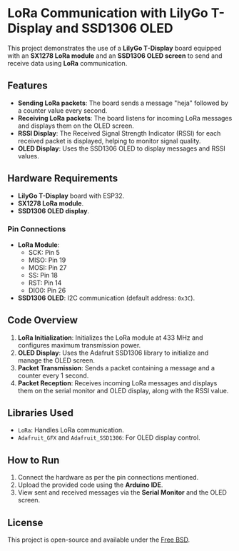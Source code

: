 # LoRa Communication with LilyGo T-Display and SSD1306 OLED

This project demonstrates the use of a **LilyGo T-Display** board equipped with an **SX1278 LoRa module** and an **SSD1306 OLED screen** to send and receive data using **LoRa** communication.

## Features
- **Sending LoRa packets**: The board sends a message "heja" followed by a counter value every second.
- **Receiving LoRa packets**: The board listens for incoming LoRa messages and displays them on the OLED screen.
- **RSSI Display**: The Received Signal Strength Indicator (RSSI) for each received packet is displayed, helping to monitor signal quality.
- **OLED Display**: Uses the SSD1306 OLED to display messages and RSSI values.

## Hardware Requirements
- **LilyGo T-Display** board with ESP32.
- **SX1278 LoRa module**.
- **SSD1306 OLED display**.
  
### Pin Connections
- **LoRa Module**:
  - SCK: Pin 5
  - MISO: Pin 19
  - MOSI: Pin 27
  - SS: Pin 18
  - RST: Pin 14
  - DIO0: Pin 26
- **SSD1306 OLED**: I2C communication (default address: `0x3C`).

## Code Overview
1. **LoRa Initialization**: Initializes the LoRa module at 433 MHz and configures maximum transmission power.
2. **OLED Display**: Uses the Adafruit SSD1306 library to initialize and manage the OLED screen.
3. **Packet Transmission**: Sends a packet containing a message and a counter every 1 second.
4. **Packet Reception**: Receives incoming LoRa messages and displays them on the serial monitor and OLED display, along with the RSSI value.

## Libraries Used
- `LoRa`: Handles LoRa communication.
- `Adafruit_GFX` and `Adafruit_SSD1306`: For OLED display control.

## How to Run
1. Connect the hardware as per the pin connections mentioned.
2. Upload the provided code using the **Arduino IDE**.
3. View sent and received messages via the **Serial Monitor** and the OLED screen.

## License
This project is open-source and available under the [Free BSD](LICENSE).
